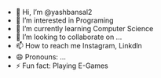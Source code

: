 - 👋 Hi, I’m @yashbansal2
- 👀 I’m interested in Programing
- 🌱 I’m currently learning Computer Science
- 💞️ I’m looking to collaborate on ...
- 📫 How to reach me Instagram, Linkdln
- 😄 Pronouns: ...
- ⚡ Fun fact: Playing E-Games

<!---
yashbansal2/yashbansal2 is a ✨ special ✨ repository because its `README.md` (this file) appears on your GitHub profile.
You can click the Preview link to take a look at your changes.
--->
